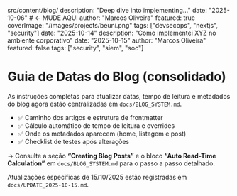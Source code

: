 src/content/blog/
description: "Deep dive into implementing..."
date: "2025-10-06"  # ← MUDE AQUI
author: "Marcos Oliveira"
featured: true
coverImage: "/images/projects/beuni.png"
tags: ["devsecops", "nextjs", "security"]
date: "2025-10-14"
description: "Como implementei XYZ no ambiente corporativo"
date: "2025-10-15"
author: "Marcos Oliveira"
featured: false
tags: ["security", "siem", "soc"]
# Guia de Datas do Blog (consolidado)

As instruções completas para atualizar datas, tempo de leitura e metadados do blog agora estão centralizadas em `docs/BLOG_SYSTEM.md`.

- ✅ Caminho dos artigos e estrutura de frontmatter
- ✅ Cálculo automático de tempo de leitura e overrides
- ✅ Onde os metadados aparecem (home, listagem e post)
- ✅ Checklist de testes após alterações

→ Consulte a seção **“Creating Blog Posts”** e o bloco **“Auto Read-Time Calculation”** em `docs/BLOG_SYSTEM.md` para o passo a passo detalhado.

Atualizações específicas de 15/10/2025 estão registradas em `docs/UPDATE_2025-10-15.md`.

